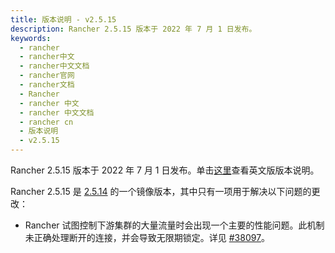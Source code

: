 ```yaml
---
title: 版本说明 - v2.5.15
description: Rancher 2.5.15 版本于 2022 年 7 月 1 日发布。
keywords:
  - rancher
  - rancher中文
  - rancher中文文档
  - rancher官网
  - rancher文档
  - Rancher
  - rancher 中文
  - rancher 中文文档
  - rancher cn
  - 版本说明
  - v2.5.15
---
```


Rancher 2.5.15 版本于 2022 年 7 月 1 日发布。单击[这里](https://github.com/rancher/rancher/releases/tag/v2.5.15)查看英文版版本说明。

Rancher 2.5.15 是 [2.5.14](/docs/rancher2.5/releases/v2.5.14) 的一个镜像版本，其中只有一项用于解决以下问题的更改：

- Rancher 试图控制下游集群的大量流量时会出现一个主要的性能问题。此机制未正确处理断开的连接，并会导致无限期锁定。详见 [#38097](https://github.com/rancher/rancher/issues/38097)。